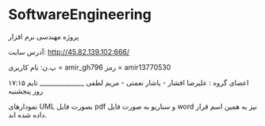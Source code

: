 # SoftwareEngineering
پروژه مهندسی نرم افزار

آدرس سایت: http://45.82.139.102:666/

پ.ن:   نام کاربری = amir_gh796     رمز = amir13770530

اعضای گروه : علیرضا افشار - یاشار نعمتی - مریم لطفی  ______________ تایم ۱۷:۱۵ روز پنجشنبه

نمودارهای UML بصورت فایل pdf و سناریو به صورت فایل word نیز به همین اسم قرار داده شده اند.


